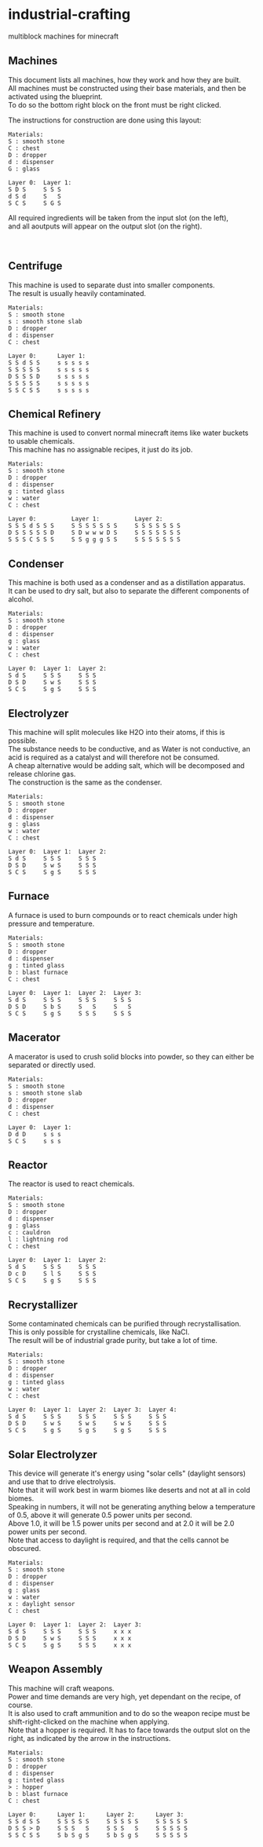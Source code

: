 # industrial-crafting
multiblock machines for minecraft

## Machines  
This document lists all machines, how they work and how they are built.  
All machines must be constructed using their base materials, and then be activated using the blueprint.  
To do so the bottom right block on the front must be right clicked.  

The instructions for construction are done using this layout:
```
Materials:  
S : smooth stone  
C : chest  
D : dropper  
d : dispenser  
G : glass

Layer 0:  Layer 1:
S D S     S S S
d S d     S   S
S C S     S G S
```

All required ingredients will be taken from the input slot (on the left),  
and all aoutputs will appear on the output slot (on the right).  

<br>

## Centrifuge  
This machine is used to separate dust into smaller components.  
The result is usually heavily contaminated.  

```
Materials:
S : smooth stone
s : smooth stone slab
D : dropper
d : dispenser
C : chest

Layer 0:      Layer 1:
S S d S S     s s s s s
S S S S S     s s s s s
D S S S D     s s s s s
S S S S S     s s s s s
S S C S S     s s s s s
```

## Chemical Refinery  
This machine is used to convert normal minecraft items like water buckets to usable chemicals.  
This machine has no assignable recipes, it just do its job.  

```
Materials:
S : smooth stone
D : dropper
d : dispenser
g : tinted glass
w : water
C : chest

Layer 0:          Layer 1:          Layer 2:
S S S d S S S     S S S S S S S     S S S S S S S
D S S S S S D     S D w w w D S     S S S S S S S
S S S C S S S     S S g g g S S     S S S S S S S
```

## Condenser  
This machine is both used as a condenser and as a distillation apparatus.  
It can be used to dry salt, but also to separate the different components of alcohol.  

```
Materials:
S : smooth stone
D : dropper
d : dispenser
g : glass
w : water
C : chest

Layer 0:  Layer 1:  Layer 2:
S d S     S S S     S S S
D S D     S w S     S S S
S C S     S g S     S S S
```

## Electrolyzer  
This machine will split molecules like H2O into their atoms, if this is possible.  
The substance needs to be conductive, and as Water is not conductive, an acid is required as a catalyst and will therefore not be consumed.    
A cheap alternative would be adding salt, which will be decomposed and release chlorine gas.  
The construction is the same as the condenser.  

```
Materials:
S : smooth stone
D : dropper
d : dispenser
g : glass
w : water
C : chest

Layer 0:  Layer 1:  Layer 2:
S d S     S S S     S S S
D S D     S w S     S S S
S C S     S g S     S S S
```

## Furnace  
A furnace is used to burn compounds or to react chemicals under high pressure and temperature.  

```
Materials:
S : smooth stone
D : dropper
d : dispenser
g : tinted glass
b : blast furnace
C : chest

Layer 0:  Layer 1:  Layer 2:  Layer 3:
S d S     S S S     S S S     S S S
D S D     S b S     S   S     S   S
S C S     S g S     S S S     S S S
```

## Macerator  
A macerator is used to crush solid blocks into powder, so they can either be separated or directly used.  

```
Materials:
S : smooth stone
s : smooth stone slab 
D : dropper
d : dispenser
C : chest

Layer 0:  Layer 1:
D d D     s s s
S C S     s s s
```

## Reactor  
The reactor is used to react chemicals.  

```
Materials:
S : smooth stone
D : dropper
d : dispenser
g : glass
c : cauldron
l : lightning rod
C : chest

Layer 0:  Layer 1:  Layer 2:
S d S     S S S     S S S
D c D     S l S     S S S
S C S     S g S     S S S
```

## Recrystallizer  
Some contaminated chemicals can be purified through recrystallisation. This is only possible for crystalline chemicals, like NaCl.  
The result will be of industrial grade purity, but take a lot of time.  

```
Materials:
S : smooth stone
D : dropper
d : dispenser
g : tinted glass
w : water
C : chest

Layer 0:  Layer 1:  Layer 2:  Layer 3:  Layer 4:
S d S     S S S     S S S     S S S     S S S
D S D     S w S     S w S     S w S     S S S
S C S     S g S     S g S     S g S     S S S
```

## Solar Electrolyzer  
This device will generate it's energy using "solar cells" (daylight sensors) and use that to drive electrolysis.  
Note that it will work best in warm biomes like deserts and not at all in cold biomes.  
Speaking in numbers, it will not be generating anything below a temperature of 0.5, above it will generate 0.5 power units per second.  
Above 1.0, it will be 1.5 power units per second and at 2.0 it will be 2.0 power units per second.  
Note that access to daylight is required, and that the cells cannot be obscured.  

```
Materials:
S : smooth stone
D : dropper
d : dispenser
g : glass
w : water
x : daylight sensor
C : chest

Layer 0:  Layer 1:  Layer 2:  Layer 3:
S d S     S S S     S S S     x x x
D S D     S w S     S S S     x x x
S C S     S g S     S S S     x x x
```

## Weapon Assembly  
This machine will craft weapons.  
Power and time demands are very high, yet dependant on the recipe, of course.  
It is also used to craft ammunition and to do so the weapon recipe must be shift-right-clicked on the machine when applying.  
Note that a hopper is required. It has to face towards the output slot on the right, as indicated by the arrow in the instructions.  

```
Materials:
S : smooth stone
D : dropper
d : dispenser
g : tinted glass
> : hopper
b : blast furnace
C : chest

Layer 0:      Layer 1:      Layer 2:      Layer 3:
S S d S S     S S S S S     S S S S S     S S S S S
D S S > D     S S S   S     S S S   S     S S S S S
S S C S S     S b S g S     S b S g S     S S S S S
```
